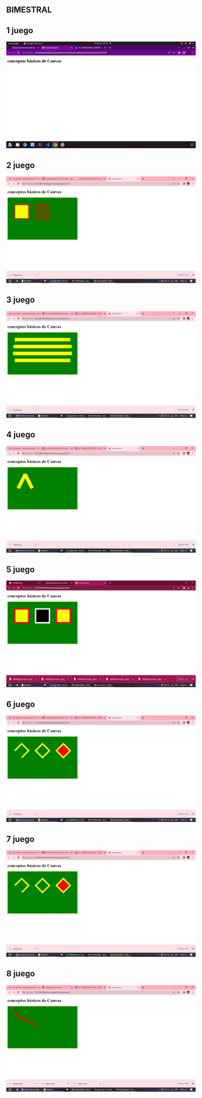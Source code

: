 ## BIMESTRAL

## 1 juego 
![](img/juego1.png)

## 2 juego
![](img/juego2.png)

## 3 juego
![](img/juego3.png)

## 4 juego
![](img/juego4.png)

## 5 juego
![](img/juego5.png)

## 6 juego
![](img/juego6.png)

## 7 juego
![](img/juego6.png)

## 8 juego
![](img/juego8.png)




